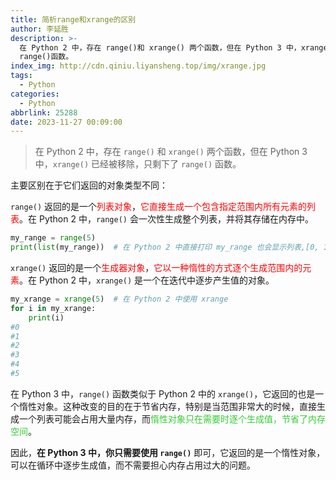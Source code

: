```yaml
---
title: 简析range和xrange的区别
author: 李延胜
description: >-
  在 Python 2 中，存在 range()和 xrange() 两个函数，但在 Python 3 中，xrange() 已经被移除，只剩下了
  range()函数。
index_img: http://cdn.qiniu.liyansheng.top/img/xrange.jpg
tags:
  - Python
categories:
  - Python
abbrlink: 25288
date: 2023-11-27 00:09:00
---
```

> 在 Python 2 中，存在 `range()` 和 `xrange()` 两个函数，但在 Python 3 中，`xrange()` 已经被移除，只剩下了 `range()` 函数。

主要区别在于它们返回的对象类型不同：

`range()` 返回的是一个<font color='red'>列表对象</font>，<font color='red'>它直接生成一个包含指定范围内所有元素的列表</font>。在 Python 2 中，`range()` 会一次性生成整个列表，并将其存储在内存中。

```python
my_range = range(5)
print(list(my_range))  # 在 Python 2 中直接打印 my_range 也会显示列表,[0, 1, 2, 3, 4, 5]
```

`xrange()` 返回的是一个<font color='red'>生成器对象</font>，<font color='red'>它以一种惰性的方式逐个生成范围内的元素</font>。在 Python 2 中，`xrange()` 是一个在迭代中逐步产生值的对象。

```python
my_xrange = xrange(5)  # 在 Python 2 中使用 xrange
for i in my_xrange:
    print(i)  
#0
#1
#2
#3
#4
#5
```

在 Python 3 中，`range()` 函数类似于 Python 2 中的 `xrange()`，它返回的也是一个惰性对象。这种改变的目的在于节省内存，特别是当范围非常大的时候，直接生成一个列表可能会占用大量内存，而<font color='limegreen'>惰性对象只在需要时逐个生成值，节省了内存空间</font>。

因此，**在 Python 3 中，你只需要使用 `range()`** 即可，它返回的是一个惰性对象，可以在循环中逐步生成值，而不需要担心内存占用过大的问题。